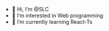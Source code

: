 - 👋 Hi, I’m @SLC
- 👀 I’m interested in Web programming
- 🌱 I’m currently learning React-Ts

<!---
leithlb/leithlb is a ✨ special ✨ repository because its `README.md` (this file) appears on your GitHub profile.
You can click the Preview link to take a look at your changes.
--->
